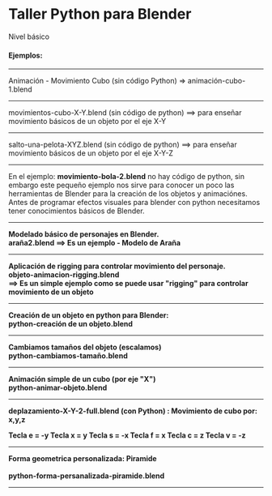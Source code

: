 # Taller Python para Blender
Nivel básico

<h4>Ejemplos:</h4>

<hr/>
Animación - Movimiento Cubo (sin código Python) => animación-cubo-1.blend
<hr/>
movimientos-cubo-X-Y.blend (sin código de python) ==> para enseñar movimiento básicos de un objeto por el eje X-Y
<hr/>
salto-una-pelota-XYZ.blend (sin código de python) ==> para enseñar movimiento básicos de un objeto por el eje X-Y-Z
<hr/>
En el ejemplo: <strong>movimiento-bola-2.blend</strong> no hay código de python, sin embargo este pequeño ejemplo nos sirve para conocer un poco las herramientas de Blender para la creación de los objetos y animaciónes. 
Antes de programar efectos visuales para blender con python necesitamos tener conocimientos básicos de Blender.
<hr/>
<strong>Modelado básico de personajes en Blender.<strong><br>
  <strong>araña2.blend</strong> ==> Es un ejemplo - Modelo de Araña
<hr/>
  <strong>Aplicación de rigging para controlar movimiento del personaje.
<strong><br>
  <strong>objeto-animacion-rigging.blend</strong><br> ==> Es un simple ejemplo como se puede usar "rigging" para controlar movimiento de un objeto
  <hr/>
  <strong>Creación de un objeto en python para Blender:</strong></strong><br>
  python-creación de un objeto.blend
  <hr/>
    <strong>Cambiamos tamaños del objeto (escalamos)</strong><br>
    python-cambiamos-tamaño.blend
    <hr/>
    <strong>Animación simple de un cubo (por eje "X")</strong><br>
    python-animar-objeto.blend
    <hr/>
    <strong>deplazamiento-X-Y-2-full.blend (con Python) : Movimiento de cubo por: x,y,z</strong><br>

Tecla e = -y
Tecla x = y
Tecla s = -x
Tecla f = x
Tecla c = z
Tecla v = -z
<hr/>
  <strong>Forma geometrica personalizada: Piramide</strong><br><br>
  <span>python-forma-persanalizada-piramide.blend</span>
  <hr/>
